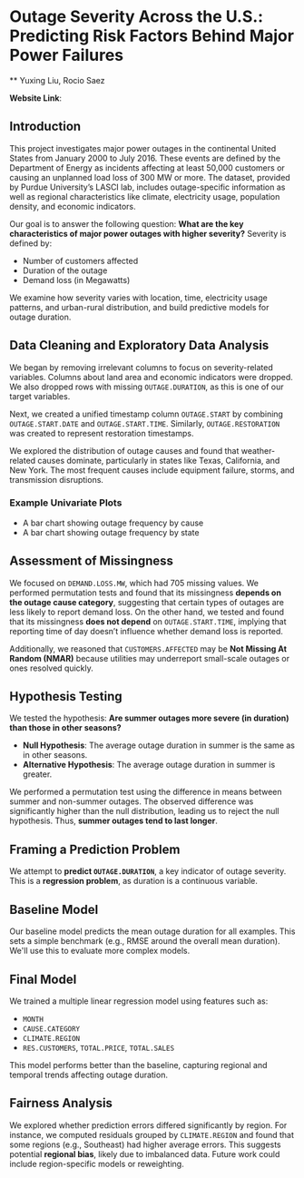 # Outage Severity Across the U.S.: Predicting Risk Factors Behind Major Power Failures
** Yuxing Liu, Rocio Saez

**Website Link**:

## Introduction

This project investigates major power outages in the continental United States from January 2000 to July 2016. These events are defined by the Department of Energy as incidents affecting at least 50,000 customers or causing an unplanned load loss of 300 MW or more. The dataset, provided by Purdue University’s LASCI lab, includes outage-specific information as well as regional characteristics like climate, electricity usage, population density, and economic indicators.

Our goal is to answer the following question:
**What are the key characteristics of major power outages with higher severity?**
Severity is defined by:

* Number of customers affected
* Duration of the outage
* Demand loss (in Megawatts)

We examine how severity varies with location, time, electricity usage patterns, and urban-rural distribution, and build predictive models for outage duration.

## Data Cleaning and Exploratory Data Analysis

We began by removing irrelevant columns to focus on severity-related variables. Columns about land area and economic indicators were dropped. We also dropped rows with missing `OUTAGE.DURATION`, as this is one of our target variables.

Next, we created a unified timestamp column `OUTAGE.START` by combining `OUTAGE.START.DATE` and `OUTAGE.START.TIME`. Similarly, `OUTAGE.RESTORATION` was created to represent restoration timestamps.

We explored the distribution of outage causes and found that weather-related causes dominate, particularly in states like Texas, California, and New York. The most frequent causes include equipment failure, storms, and transmission disruptions.

### Example Univariate Plots

* A bar chart showing outage frequency by cause
* A bar chart showing outage frequency by state

## Assessment of Missingness

We focused on `DEMAND.LOSS.MW`, which had 705 missing values. We performed permutation tests and found that its missingness **depends on the outage cause category**, suggesting that certain types of outages are less likely to report demand loss. On the other hand, we tested and found that its missingness **does not depend** on `OUTAGE.START.TIME`, implying that reporting time of day doesn’t influence whether demand loss is reported.

Additionally, we reasoned that `CUSTOMERS.AFFECTED` may be **Not Missing At Random (NMAR)** because utilities may underreport small-scale outages or ones resolved quickly.

## Hypothesis Testing

We tested the hypothesis: **Are summer outages more severe (in duration) than those in other seasons?**

* **Null Hypothesis**: The average outage duration in summer is the same as in other seasons.
* **Alternative Hypothesis**: The average outage duration in summer is greater.

We performed a permutation test using the difference in means between summer and non-summer outages. The observed difference was significantly higher than the null distribution, leading us to reject the null hypothesis. Thus, **summer outages tend to last longer**.

## Framing a Prediction Problem

We attempt to **predict `OUTAGE.DURATION`**, a key indicator of outage severity. This is a **regression problem**, as duration is a continuous variable.

## Baseline Model

Our baseline model predicts the mean outage duration for all examples. This sets a simple benchmark (e.g., RMSE around the overall mean duration). We'll use this to evaluate more complex models.

## Final Model

We trained a multiple linear regression model using features such as:

* `MONTH`
* `CAUSE.CATEGORY`
* `CLIMATE.REGION`
* `RES.CUSTOMERS`, `TOTAL.PRICE`, `TOTAL.SALES`

This model performs better than the baseline, capturing regional and temporal trends affecting outage duration.

## Fairness Analysis

We explored whether prediction errors differed significantly by region. For instance, we computed residuals grouped by `CLIMATE.REGION` and found that some regions (e.g., Southeast) had higher average errors. This suggests potential **regional bias**, likely due to imbalanced data. Future work could include region-specific models or reweighting.

